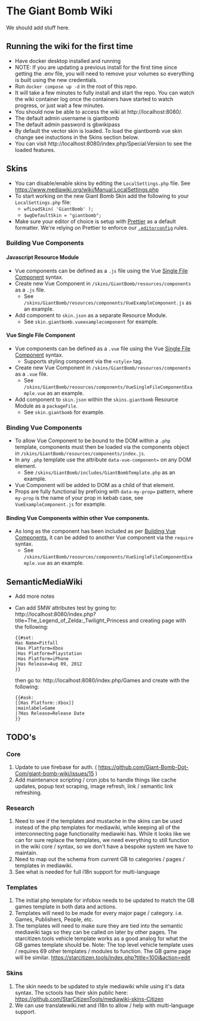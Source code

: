 # The Giant Bomb Wiki

We should add stuff here.

## Running the wiki for the first time

- Have docker desktop installed and running
- NOTE: If you are updating a previous install for the first time since getting the .env file, you will need to remove your volumes so everything is built using the new credentials.
- Run `docker compose up -d` in the root of this repo.
- It will take a few minutes to fully install and start the repo. You can watch the wiki container log once the containers have started to watch progress, or just wait a few minutes.
- You should now be able to access the wiki at http://localhost:8080/.
- The default admin username is giantbomb
- The default admin password is gbwikipass
- By default the vector skin is loaded. To load the giantbomb vue skin change see instuctions in the Skins section below.
- You can visit http://localhost:8080/index.php/Special:Version to see the loaded features.

## Skins

- You can disable/enable skins by editing the `LocalSettings.php` file. See https://www.mediawiki.org/wiki/Manual:LocalSettings.php
- To start working on the new Giant Bomb Skin add the following to your `LocalSettings.php` file:
  - `wfLoadSkin( 'GiantBomb' );`
  - `$wgDefaultSkin = "giantbomb";`
- Make sure your editor of choice is setup with [Prettier](https://prettier.io/docs/install) as a default formatter. We're relying on Prettier to enforce our [`.editorconfig`](https://editorconfig.org/) rules.

### Building Vue Components

#### Javascript Resource Module

- Vue components can be defined as a `.js` file using the Vue [Single File Component](https://vuejs.org/api/sfc-spec.html) syntax.
- Create new Vue Component in `/skins/GiantBomb/resources/components` as a `.js` file.
  - See `/skins/GiantBomb/resources/components/VueExampleComponent.js` as an example.
- Add component to `skin.json` as a separate Resource Module.
  - See `skin.giantbomb.vueexamplecomponent` for example.

#### Vue Single File Component

- Vue components can be defined as a `.vue` file using the Vue [Single File Component](https://vuejs.org/api/sfc-spec.html) syntax.
  - Supports styling component via the `<style>` tag.
- Create new Vue Component in `/skins/GiantBomb/resources/components` as a `.vue` file.
  - See `/skins/GiantBomb/resources/components/VueSingleFileComponentExample.vue` as an example.
- Add component to `skin.json` within the `skins.giantbomb` Resource Module as a `packageFile`.
  - See `skin.giantbomb` for example.

### Binding Vue Components

- To allow Vue Component to be bound to the DOM within a `.php` template, components must then be loaded via the components object in `/skins/GiantBomb/resources/components/index.js`.
- In any `.php` template use the attribute `data-vue-component=` on any DOM element.
  - See `/skins/GiantBomb/includes/GiantBombTemplate.php` as an example.
- Vue Component will be added to DOM as a child of that element.
- Props are fully functional by prefixing with `data-my-prop=` pattern, where `my-prop` is the name of your prop in kebab case, see `VueExampleComponent.js` for example.

#### Binding Vue Components within other Vue components.

- As long as the component has been included as per [Building Vue Components](#building-vue-components), it can be added to another Vue component via the `require` syntax.
  - See `/skins/GiantBomb/resources/components/VueSingleFileComponentExample.vue` as an example.

## SemanticMediaWiki

- Add more notes
- Can add SMW attributes test by going to: http://localhost:8080/index.php?title=The_Legend_of_Zelda:\_Twilight_Princess and creating page with the following:

  ```
  {{#set:
  Has Name=Pitfall
  |Has Platform=Xbox
  |Has Platform=Playstation
  |Has Platform=iPhone
  |Has Release=Aug 09, 2012
  }}
  ```

  then go to: http://localhost:8080/index.php/Games and create with the following:

  ```
  {{#ask:
  [[Has Platform::Xbox]]
  |mainlabel=Game
  |?Has Release=Release Date
  }}
  ```
## TODO's

### Core
1. Update to use firebase for auth. ( https://github.com/Giant-Bomb-Dot-Com/giant-bomb-wiki/issues/15 )
2. Add maintenance scripting / cron jobs to handle things like cache updates, popup text scraping, image refresh, link / semantic link refreshing.

### Research
1. Need to see if the templates and mustache in the skins can be used instead of the php templates for mediawiki, while keeping all of the interconnecting page functionality mediawiki has. While it looks like we can for sure replace the templates, we need everything to still function in the wiki core / syntax, so we don't have a bespoke system we have to maintain.
2. Need to map out the schema from current GB to categories / pages / templates in mediawiki.
3. See what is needed for full i18n support for multi-language

### Templates
1. The initial php template for infobox needs to be updated to match the GB games template in both data and actions.
2. Templates will need to be made for every major page / category. i.e. Games, Publishers, People, etc.
3. The templates will need to make sure they are tied into the semantic mediawiki tags so they can be called on later by other pages. The starcitizen.tools vehicle template works as a good analog for what the GB games template should be. Note: The top level vehicle template uses / requires 69 other templates / modules to function. The GB game page will be similar. https://starcitizen.tools/index.php?title=100i&action=edit

### Skins
1. The skin needs to be updated to style mediawiki while using it's data syntax. The sctools has their skin public here: https://github.com/StarCitizenTools/mediawiki-skins-Citizen
2. We can use translatewiki.net and i18n to allow / help with multi-language support.

